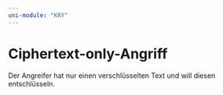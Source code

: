 ```yaml
---
uni-module: "KRY"
---
```


# Ciphertext-only-Angriff

Der Angreifer hat nur einen verschlüsselten Text und will diesen entschlüsseln.
